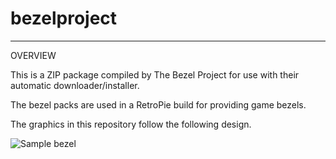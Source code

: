 # bezelproject

-------
OVERVIEW

This is a ZIP package compiled by The Bezel Project for use with their automatic downloader/installer.

The bezel packs are used in a RetroPie build for providing game bezels.

The graphics in this repository follow the following design.

![Sample bezel](https://github.com/thebezelproject/bezelproject-AmstradCPC/blob/master/retroarch/overlay/GameBezels/AmstradCPC/3D%20Grand%20Prix%20(1985)(Amsoft)?raw=true)
